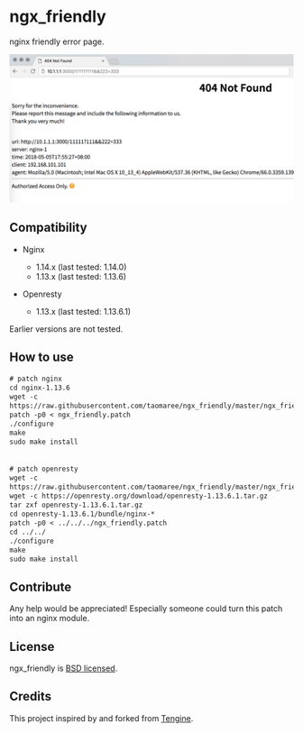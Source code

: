 # ngx_friendly
nginx friendly error page.

![nginx friendly error page.](./ngx_friendly.png)

## Compatibility
* Nginx
  * 1.14.x (last tested: 1.14.0)
  * 1.13.x (last tested: 1.13.6)

* Openresty
  * 1.13.x (last tested: 1.13.6.1)

Earlier versions are not tested.

## How to use
```
# patch nginx
cd nginx-1.13.6
wget -c https://raw.githubusercontent.com/taomaree/ngx_friendly/master/ngx_friendly.patch
patch -p0 < ngx_friendly.patch
./configure
make 
sudo make install


# patch openresty
wget -c https://raw.githubusercontent.com/taomaree/ngx_friendly/master/ngx_friendly.patch
wget -c https://openresty.org/download/openresty-1.13.6.1.tar.gz
tar zxf openresty-1.13.6.1.tar.gz
cd openresty-1.13.6.1/bundle/nginx-*
patch -p0 < ../../../ngx_friendly.patch
cd ../../
./configure
make 
sudo make install

```

## Contribute
Any help would be appreciated! Especially someone could turn this patch into an nginx module.

## License
ngx_friendly is [BSD licensed](./LICENSE).

## Credits
This project inspired by and forked from [Tengine](https://github.com/alibaba/tengine/blob/master/src/http/ngx_http_special_response.c).
